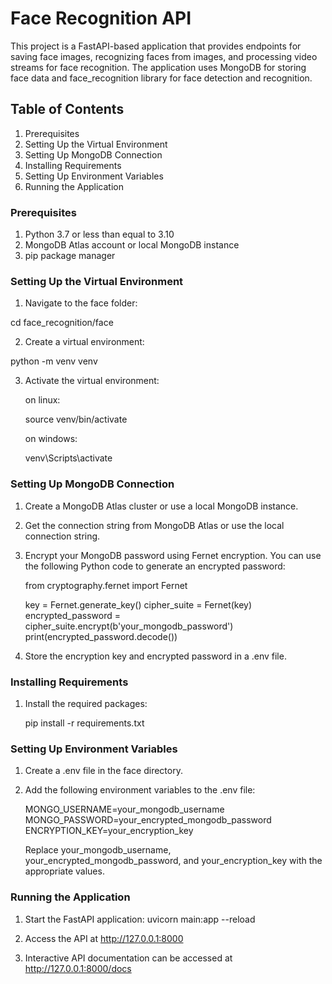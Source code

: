 # Face Recognition API
This project is a FastAPI-based application that provides endpoints for saving face images, recognizing faces from images, and processing video streams for face recognition. The application uses MongoDB for storing face data and face_recognition library for face detection and recognition.

## Table of Contents
1. Prerequisites
2. Setting Up the Virtual Environment
3. Setting Up MongoDB Connection
4. Installing Requirements
5. Setting Up Environment Variables
6. Running the Application

### Prerequisites
1. Python 3.7 or less than equal to 3.10
2. MongoDB Atlas account or local MongoDB instance
3. pip package manager

### Setting Up the Virtual Environment
1. Navigate to the face folder:

  cd face_recognition/face

2. Create a virtual environment:

  python -m venv venv

3. Activate the virtual environment:

   on linux:

   source venv/bin/activate

   on windows:

   venv\Scripts\activate

### Setting Up MongoDB Connection
1. Create a MongoDB Atlas cluster or use a local MongoDB instance.

2. Get the connection string from MongoDB Atlas or use the local connection string.

3. Encrypt your MongoDB password using Fernet encryption. You can use the following Python code to generate an encrypted password:

   from cryptography.fernet import Fernet

   key = Fernet.generate_key()
   cipher_suite = Fernet(key)
   encrypted_password = cipher_suite.encrypt(b'your_mongodb_password')
   print(encrypted_password.decode())

4. Store the encryption key and encrypted password in a .env file.

### Installing Requirements
1. Install the required packages:

   pip install -r requirements.txt

### Setting Up Environment Variables
1. Create a .env file in the face directory.

2. Add the following environment variables to the .env file:

   MONGO_USERNAME=your_mongodb_username
   MONGO_PASSWORD=your_encrypted_mongodb_password
   ENCRYPTION_KEY=your_encryption_key

   Replace your_mongodb_username, your_encrypted_mongodb_password, and your_encryption_key with the appropriate values.

### Running the Application
1. Start the FastAPI application:
   uvicorn main:app --reload

2. Access the API at http://127.0.0.1:8000

3. Interactive API documentation can be accessed at http://127.0.0.1:8000/docs